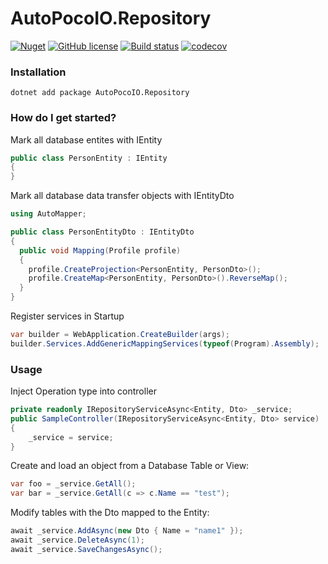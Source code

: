 # AutoPocoIO.Repository
[![Nuget](https://img.shields.io/nuget/v/AutoPocoIO.Repository)](https://www.nuget.org/packages/AutoPocoIO.Repository)
[![GitHub license](https://img.shields.io/github/license/AutoPocoIO/AutoPocoIO.Repository)](https://github.com/AutoPocoIO/AutoPocoIO.Repository/blob/main/LICENSE)
[![Build status](https://ci.appveyor.com/api/projects/status/j82hp84cmocj5vae/branch/main?svg=true)](https://ci.appveyor.com/project/pjames997/autopocoio-repository/branch/main)
[![codecov](https://codecov.io/gh/AutoPocoIO/AutoPocoIO.Repository/branch/main/graph/badge.svg?token=h2WjFKaYNT)](https://codecov.io/gh/AutoPocoIO/AutoPocoIO.Repository)

### Installation
```
dotnet add package AutoPocoIO.Repository
```
### How do I get started?
Mark all database entites with IEntity
```csharp
public class PersonEntity : IEntity
{
}
```
Mark all database data transfer objects with IEntityDto
```csharp
using AutoMapper;

public class PersonEntityDto : IEntityDto
{
  public void Mapping(Profile profile)
  {
    profile.CreateProjection<PersonEntity, PersonDto>();
    profile.CreateMap<PersonEntity, PersonDto>().ReverseMap();
  }
}
```
Register services in Startup
```csharp
var builder = WebApplication.CreateBuilder(args);
builder.Services.AddGenericMappingServices(typeof(Program).Assembly);
```

### Usage
Inject Operation type into controller
```csharp
private readonly IRepositoryServiceAsync<Entity, Dto> _service;
public SampleController(IRepositoryServiceAsync<Entity, Dto> service)
{
    _service = service;
}
```

Create and load an object from a Database Table or View:
```csharp
var foo = _service.GetAll();
var bar = _service.GetAll(c => c.Name == "test");
```
Modify tables with the Dto mapped to the Entity:
```csharp
await _service.AddAsync(new Dto { Name = "name1" });
await _service.DeleteAsync(1);
await _service.SaveChangesAsync();
```
